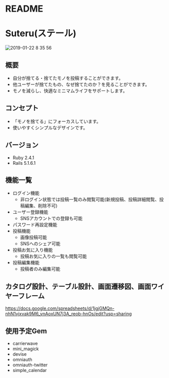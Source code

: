 # README

# Suteru(ステール)
![2019-01-22 8 35 56](https://user-images.githubusercontent.com/40833408/51503858-dd2cd380-1e20-11e9-9387-aac964fcb6de.png)

## 概要
* 自分が捨てる・捨てたモノを投稿することができます。
* 他ユーザーが捨てたもの、なぜ捨てたのか？を見ることができます。
* モノを減らし、快適なミニマムライフをサポートします。

## コンセプト
* 「モノを捨てる」にフォーカスしています。
* 使いやすくシンプルなデザインです。

## バージョン
* Ruby 2.4.1
* Rails 5.1.6.1

## 機能一覧
- ログイン機能
  - 非ログイン状態では投稿一覧のみ閲覧可能(新規投稿、投稿詳細閲覧、投稿編集、削除不可)
- ユーザー登録機能
  - SNSアカウントでの登録も可能
- パスワード再設定機能
- 投稿機能
  - 画像投稿可能
  - SNSへのシェア可能
- 投稿お気に入り機能
  - 投稿お気に入りの一覧も閲覧可能
- 投稿編集機能
  - 投稿者のみ編集可能

## カタログ設計、テーブル設計、画面遷移図、画面ワイヤーフレーム
https://docs.google.com/spreadsheets/d/1jgjGMQn-nhN1vjxvak9M6_ynAoxUN7j3A_reob-hnOs/edit?usp=sharing

## 使用予定Gem
* carrierwave
* mini_magick
* devise
* omniauth
* omniauth-twitter
* simple_calendar
